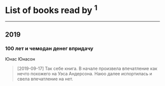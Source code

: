 # List of books read by [](https://www.facebook.com/profile.php?id=10156575429062828)<sup>1</sup>
---

## 2019

### 100 лет и чемодан денег впридачу
Юнас Юнасон
> [2019-09-17] Так себе книга. В начале произвела впечатление как нечто похожего на Уэса Андерсона. Наюо далее испортилась и свела впечатление на нет.



